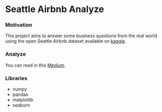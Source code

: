 # Seattle Airbnb Analyze
### Motivation
This project aims to answer some business questions from the real world using the open Seattle Airbnb dataset available on [kaggle](https://www.kaggle.com/airbnb/seattle).

### Analyze
You can read in this [Medium](https://lu-cassiano.medium.com/answer-some-questions-with-airbnb-dataset-240e4cbcbc36).

### Libraries
* numpy
* pandas
* matplotlib
* seaborn
